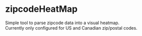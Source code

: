 # zipcodeHeatMap

Simple tool to parse zipcode data into a visual heatmap.  
Currently only configured for US and Canadian zip/postal codes.
